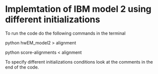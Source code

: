 # Implemtation of IBM model 2 using different initializations

To run the code do the following commands in the terminal

python hwEM_model2 > alignment 

python score-alignments < alignment

To specify different initializations conditions look at the comments in the end of the code.
